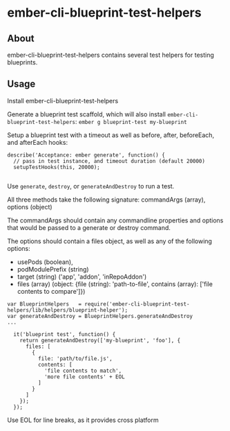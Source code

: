 ember-cli-blueprint-test-helpers
================================

About
-----

ember-cli-blueprint-test-helpers contains several test helpers for testing blueprints.

Usage
-----

Install ember-cli-blueprint-test-helpers


Generate a blueprint test scaffold, which will also install `ember-cli-blueprint-test-helpers`:
`ember g blueprint-test my-blueprint`

Setup a blueprint test with a timeout as well as before, after, beforeEach, and afterEach hooks:
```
describe('Acceptance: ember generate', function() {
  // pass in test instance, and timeout duration (default 20000)
  setupTestHooks(this, 20000);
  
```

Use `generate`, `destroy`, or `generateAndDestroy` to run a test.

All three methods take the following signature:
commandArgs (array), options (object)

The commandArgs should contain any commandline properties and options that would be passed to a generate or destroy command.

The options should contain a files object, as well as any of the following options:
* usePods (boolean),
* podModulePrefix (string)
* target (string) ('app', 'addon', 'inRepoAddon')
* files (array) (object: {file (string): 'path-to-file', contains (array): ['file contents to compare']})

```
var BlueprintHelpers   = require('ember-cli-blueprint-test-helpers/lib/helpers/blueprint-helper');
var generateAndDestroy = BlueprintHelpers.generateAndDestroy
...

  it('blueprint test', function() {
    return generateAndDestroy(['my-blueprint', 'foo'], {
      files: [
        {
          file: 'path/to/file.js',
          contents: [
            'file contents to match',
            'more file contents' + EOL
          ]
        }
      ]
    });
  });
```
Use EOL for line breaks, as it provides cross platform 